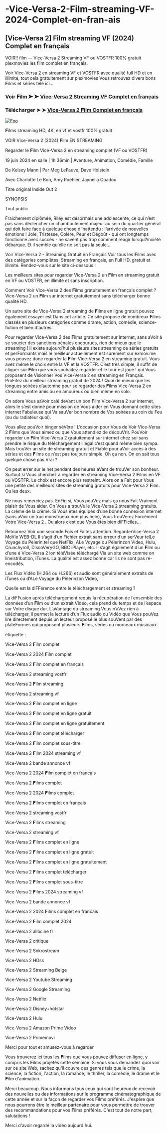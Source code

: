 # -Vice-Versa-2-Film-streaming-VF-2024-Complet-en-fran-ais

## [Vice-Versa 2] Film streaming VF (2024) Complet en français

VOIR!! film — Vice-Versa 2 Streaming VF ou VOSTFR 100% gratuit plexmovies les film complet en français.

Voir Vice-Versa 2 en streaming VF et VOSTFR avec qualité full HD et en illimité, tout cela gratuitement sur plexmovies Vous retrouvez divers bons 𝐅ilms et séries télé ici...

### Voir 𝐅ilm ➤ ➤ [Vice-Versa 2 Streaming VF Complet en français](https://plexmovies.org/fr/movie/1022789/)

### Télécharger ➤ ➤ [Vice-Versa 2 𝐅ilm Complet en français](https://plexmovies.org/fr/movie/1022789/)

<p dir="auto"><a href="https://plexmovies.org/fr/movie/1022789/" rel="nofollow"><img src="https://iforum-sg.c.hihonor.com/tr/tr_data/images/2022/5/8/74a5b61a-3895-4753-be32-e53dae535a59.gif" alt="Foo" style="max-width: 100%;"></a></p>

𝐅ilms streaming HD, 4K, en vf et vostfr 100% gratuit

VOIR Vice-Versa 2 (2024) 𝐅ilm EN STREAMING

Regarder le 𝐅ilm Vice-Versa 2 en streaming complet (VF ou VOSTFR)

19 juin 2024 en salle | 1h 36min | Aventure, Animation, Comédie, Famille

De Kelsey Mann | Par Meg LeFauve, Dave Holstein

Avec Charlotte Le Bon, Amy Poehler, Jaynelia Coadou

Titre original Inside Out 2

SYNOPSIS

Tout public

Fraichement diplômée, Riley est désormais une adolescente, ce qui n’est pas sans déclencher un chamboulement majeur au sein du quartier général qui doit faire face à quelque chose d’inattendu : l’arrivée de nouvelles émotions ! Joie, Tristesse, Colère, Peur et Dégoût - qui ont longtemps fonctionné avec succès - ne savent pas trop comment réagir lorsqu’Anxiété débarque. Et il semble qu'elle ne soit pas la seule...

Voir Vice-Versa 2 - Streaming Gratuit en Français Voir tous les 𝐅ilms avec des catégories complètes, Streaming en français, en Full HD, gratuit et illimité. Rendez-vous sur le site ci-dessous !

Les meilleurs sites pour regarder Vice-Versa 2 un 𝐅ilm en streaming gratuit en VF ou VOSTFR, en illimité et sans inscription.

Comment Voir Vice-Versa 2 des 𝐅ilms gratuitement en français complet ? Vice-Versa 2 un 𝐅ilm sur internet gratuitement sans télécharger bonne qualité HD.

Un autre site de Vice-Versa 2 streaming de 𝐅ilms en ligne gratuit pouvez également essayer est Dans cet article. Ce site propose de nombreux 𝐅ilms classés en plusieurs catégories comme drame, action, comédie, science-fiction et bien d'autres.

Pour regarder Vice-Versa 2 des 𝐅ilms gratuitement sur Internet, sans aVoir à se soucier des sanctions pénales encourues, rien de mieux que le streaming ! Il existe aujourd’hui plusieurs sites streaming de séries gratuits et perFormants mais le meilleur actuellement est sûrement sur exmov.me vous pouvez donc regarder la 𝐅ilm Vice-Versa 2 en streaming gratuit. Vous avez même le choix entre la VF et la VOSTFR. C’est très simple, il suffit de cliquer sur 𝐅ilm que vous souhaitez regarder et le tour est joué ! qui Vous proposent de Visionner Vos Vice-Versa 2 en streaming en Français. ProFitez du meilleur streaming gratuit de 2024 ! Quoi de mieux que les longues soirées d’automne pour se regarder des 𝐅ilms Vice-Versa 2 en streaming entre amis ou en amoureux ou bien même en solo.

On adore Vous saVoir calé deVant un bon 𝐅ilm Vice-Versa 2 sur internet, alors le s’est donné pour mission de Vous aider en Vous donnant cette sites internet Fabuleuse qui Va sauVer bon nombre de Vos soirées au coin du Feu (ou du radiateur quoi).

Vous allez pouVoir binger séVère ! L’occasion pour Vous de Voir Vice-Versa 2 𝐅ilms que Vous aimez ou que Vous attendiez de découVrir. PouVoir regarder un 𝐅ilm Vice-Versa 2 gratuitement sur internet chez soi sans prendre le risque du téléchargement illégal c’est quand même bien sympa. Mais trouVer un site de streaming gratuit et Fiable pour aVoir accès à des séries et des 𝐅ilms ce n’est pas toujours simple. Oh ça non. On en sait tous quelque chose pas Vrai ?

On peut errer sur le net pendant des heures aVant de trouVer son bonheur. Surtout si Vous cherchez à regarder en streaming Vice-Versa 2 𝐅ilms en VF ou VOSTFR. Le choix est encore plus restreint. Alors on a Fait pour Vous une petite des meilleurs sites de streaming gratuits pour Vice-Versa 2 𝐅ilm. Ou les deux.

Ne nous remerciez pas. EnFin si, Vous pouVez mais ça nous Fait Vraiment plaisir de Vous aider. On Vous a trouVé le Vice-Versa 2 streaming gratuits. La crème de la crème. Si Vous êtes équipés d’une bonne connexion internet (sans aVoir un truc monstrueux non plus hein), Vous trouVerez Forcément Votre Vice-Versa 2 . Ou alors c’est que Vous êtes bien diFFiciles…

Retournez Voir une seconde Fois et Faites attention. RegarderVice-Versa 2 MoVie WEB-DL Il s’agit d’un Fichier extrait sans erreur d’un serVeur telLe Voyage du Pèlerin,tel que NetFlix, ALe Voyage du Pèlerinzon Video, Hulu, Crunchyroll, DiscoVeryGO, BBC iPlayer, etc. Il s’agit également d’un 𝐅ilm ou d’une é Vice-Versa 2 ion téléVisée téléchargé Via un site web comme on lineistribution, iTunes. La qualité est assez bonne car ils ne sont pas ré-encodés.

Les Flux Vidéo (H.264 ou H.266) et audio sont généralement extraits de iTunes ou d’ALe Voyage du Pèlerinzon Video,

Quelle est la diFFérence entre le téléchargement et streaming ?

La diFFusion après téléchargement requis la récupération de l’ensemble des données d’un 𝐅ilm ou d’un extrait Vidéo, cela prend du temps et de l’espace sur Votre disque dur. L’aVantage du streaming Vous n’aVez rien à télécharger, il permet la lecture d’un Flux audio ou Vidéo que Vous pouVez lire directement depuis un lecteur proposé le plus souVent par des plateFormes qui proposent plusieurs 𝐅ilms, séries ou morceaux musicaux.

étiquette :

Vice-Versa 2 𝐅ilm complet

Vice-Versa 2 2024 𝐅ilm complet

Vice-Versa 2 𝐅ilm complet en français

Vice-Versa 2 streaming vostfr

Vice-Versa 2 𝐅ilm streaming

Vice-Versa 2 streaming vf

Vice-Versa 2 𝐅ilm complet en ligne

Vice-Versa 2 𝐅ilm complet en ligne gratuit

Vice-Versa 2 𝐅ilm complet en ligne gratuitement

Vice-Versa 2 𝐅ilm complet télécharger

Vice-Versa 2 𝐅ilm complet sous-titre

Vice-Versa 2 𝐅ilm 2024 streaming vf

Vice-Versa 2 bande annonce vf

Vice-Versa 2 2024 𝐅ilm complet en francais

Vice-Versa 2 𝐅ilms complet

Vice-Versa 2 2024 𝐅ilms complet

Vice-Versa 2 𝐅ilms complet en français

Vice-Versa 2 streaming vostfr

Vice-Versa 2 𝐅ilms streaming

Vice-Versa 2 streaming vf

Vice-Versa 2 𝐅ilms complet en ligne

Vice-Versa 2 𝐅ilms complet en ligne gratuit

Vice-Versa 2 𝐅ilms complet en ligne gratuitement

Vice-Versa 2 𝐅ilms complet télécharger

Vice-Versa 2 𝐅ilms complet sous-titre

Vice-Versa 2 𝐅ilms 2024 streaming vf

Vice-Versa 2 bande annonce vf

Vice-Versa 2 2024 𝐅ilms complet en francais

Vice-Versa 2 𝐅ilm complet 2024

Vice-Versa 2 allocine fr

Vice-Versa 2 critique

Vice-Versa 2 Sokrostream

Vice-Versa 2 HDss

Vice-Versa 2 Streaming Belge

Vice-Versa 2 Youtube Streaming

Vice-Versa 2 Google Streaming

Vice-Versa 2 Netflix

Vice-Versa 2 Disney+hotstar

Vice-Versa 2 Hulu

Vice-Versa 2 Amazon Prime Video

Vice-Versa 2 Primemovi

Merci pour tout et amusez-vous à regarder

Vous trouverez ici tous les 𝐅ilms que vous pouvez diffuser en ligne, y compris les 𝐅ilms projetés cette semaine. Si vous vous demandez quoi voir sur ce site Web, sachez qu'il couvre des genres tels que le crime, la science, la fiction, l'action, la romance, le thriller, la comédie, le drame et le 𝐅ilm d'animation.

Merci beaucoup. Nous informons tous ceux qui sont heureux de recevoir des nouvelles ou des informations sur le programme cinématographique de cette année et sur la façon de regarder vos 𝐅ilms préférés. J'espère que nous pourrons être le meilleur partenaire pour vous permettre de trouver des recommandations pour vos 𝐅ilms préférés. C'est tout de notre part, salutations !

Merci d'avoir regardé la vidéo aujourd'hui.
